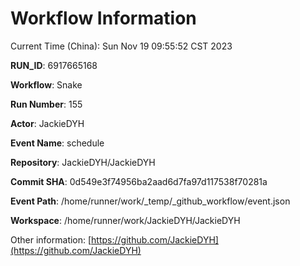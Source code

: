 # Workflow Information

Current Time (China): Sun Nov 19 09:55:52 CST 2023  

**RUN_ID**: 6917665168  

**Workflow**: Snake  

**Run Number**: 155  

**Actor**: JackieDYH  

**Event Name**: schedule  

**Repository**: JackieDYH/JackieDYH  

**Commit SHA**: 0d549e3f74956ba2aad6d7fa97d117538f70281a  

**Event Path**: /home/runner/work/_temp/_github_workflow/event.json  

**Workspace**: /home/runner/work/JackieDYH/JackieDYH  

Other information: [https://github.com/JackieDYH](https://github.com/JackieDYH)

